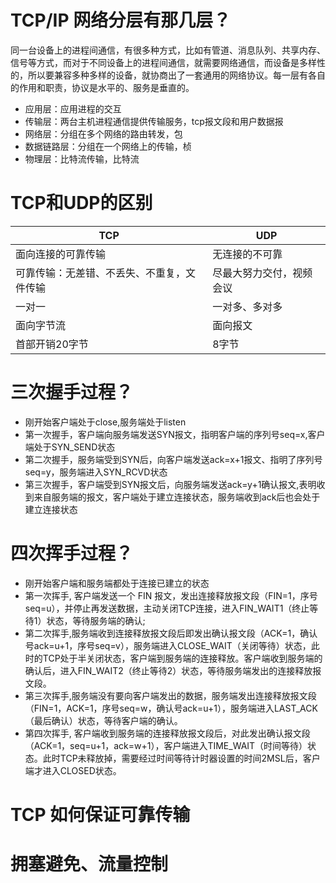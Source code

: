 # TCP/IP 网络分层有那几层？
同一台设备上的进程间通信，有很多种方式，比如有管道、消息队列、共享内存、信号等方式，而对于不同设备上的进程间通信，就需要网络通信，而设备是多样性的，所以要兼容多种多样的设备，就协商出了一套通用的网络协议。每一层有各自的作用和职责，协议是水平的、服务是垂直的。
- 应用层：应用进程的交互
- 传输层：两台主机进程通信提供传输服务，tcp报文段和用户数据报
- 网络层：分组在多个网络的路由转发，包
- 数据链路层：分组在一个网络上的传输，桢
- 物理层：比特流传输，比特流

# TCP和UDP的区别
|TCP|UDP|
|----|----|
|面向连接的可靠传输|无连接的不可靠|
|可靠传输：无差错、不丢失、不重复，文件传输|尽最大努力交付，视频会议|
|一对一|一对多、多对多|
|面向字节流|面向报文|
|首部开销20字节|8字节|
# 三次握手过程？
- 刚开始客户端处于close,服务端处于listen
- 第一次握手，客户端向服务端发送SYN报文，指明客户端的序列号seq=x,客户端处于SYN_SEND状态
- 第二次握手，服务端受到SYN后，向客户端发送ack=x+1报文、指明了序列号seq=y，服务端进入SYN_RCVD状态
- 第三次握手，客户端受到SYN报文后，向服务端发送ack=y+1确认报文,表明收到来自服务端的报文，客户端处于建立连接状态，服务端收到ack后也会处于建立连接状态
# 四次挥手过程？
- 刚开始客户端和服务端都处于连接已建立的状态
- 第一次挥手, 客户端发送一个 FIN 报文，发出连接释放报文段（FIN=1，序号seq=u），并停止再发送数据，主动关闭TCP连接，进入FIN_WAIT1（终止等待1）状态，等待服务端的确认;
- 第二次挥手,服务端收到连接释放报文段后即发出确认报文段（ACK=1，确认号ack=u+1，序号seq=v），服务端进入CLOSE_WAIT（关闭等待）状态，此时的TCP处于半关闭状态，客户端到服务端的连接释放。客户端收到服务端的确认后，进入FIN_WAIT2（终止等待2）状态，等待服务端发出的连接释放报文段。
- 第三次挥手,服务端没有要向客户端发出的数据，服务端发出连接释放报文段（FIN=1，ACK=1，序号seq=w，确认号ack=u+1），服务端进入LAST_ACK（最后确认）状态，等待客户端的确认。
- 第四次挥手, 客户端收到服务端的连接释放报文段后，对此发出确认报文段（ACK=1，seq=u+1，ack=w+1），客户端进入TIME_WAIT（时间等待）状态。此时TCP未释放掉，需要经过时间等待计时器设置的时间2MSL后，客户端才进入CLOSED状态。
# TCP 如何保证可靠传输

# 拥塞避免、流量控制



